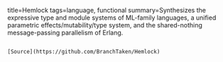 title=Hemlock
tags=language, functional
summary=Synthesizes the expressive type and module systems of ML-family languages, a unified parametric effects/mutability/type system, and the shared-nothing message-passing parallelism of Erlang.
~~~~~~

[Source](https://github.com/BranchTaken/Hemlock)

